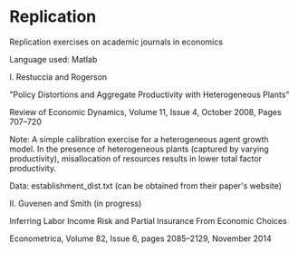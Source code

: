 # Replication
Replication exercises on academic journals in economics

Language used: Matlab

I. Restuccia and Rogerson 

"Policy Distortions and Aggregate Productivity with Heterogeneous Plants"

Review of Economic Dynamics, Volume 11, Issue 4, October 2008, Pages 707–720

Note: A simple calibration exercise for a heterogeneous agent growth model. In the presence of heterogeneous plants (captured by varying productivity), misallocation of resources results in lower total factor productivity. 

Data: establishment_dist.txt (can be obtained from their paper's website)



II. Guvenen and Smith (in progress)

Inferring Labor Income Risk and Partial Insurance From Economic Choices

Econometrica, Volume 82, Issue 6, pages 2085–2129, November 2014


